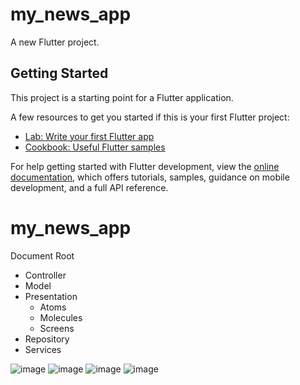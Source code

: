 # my_news_app

A new Flutter project.

## Getting Started

This project is a starting point for a Flutter application.

A few resources to get you started if this is your first Flutter project:

- [Lab: Write your first Flutter app](https://docs.flutter.dev/get-started/codelab)
- [Cookbook: Useful Flutter samples](https://docs.flutter.dev/cookbook)

For help getting started with Flutter development, view the
[online documentation](https://docs.flutter.dev/), which offers tutorials,
samples, guidance on mobile development, and a full API reference.
# my_news_app
Document Root
- Controller 
- Model
- Presentation
    - Atoms
    - Molecules
    - Screens
- Repository 
- Services 


![image](https://user-images.githubusercontent.com/81583629/227277893-dc0015eb-635e-4aa5-9400-c8a89e28f954.png)
![image](https://user-images.githubusercontent.com/81583629/227278043-d9ce41af-1124-47ea-bf01-e06dfce6ad47.png)
![image](https://user-images.githubusercontent.com/81583629/227278133-bf528bef-9b7b-45ce-a509-cf553524b657.png)
![image](https://user-images.githubusercontent.com/81583629/227278249-c9c20377-3812-4435-ae47-8761cb23ce9e.png)

